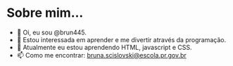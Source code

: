 # Sobre mim...

- 👋 Oi, eu sou @brun445.
- 👀 Estou interessada em aprender e me divertir através da programação.
- 🌱 Atualmente eu estou aprendendo HTML, javascript e CSS.
- 📫 Como me encontrar: bruna.scislovski@escola.pr.gov.br

<!---
brun445/brun445 is a ✨ special ✨ repository because its `README.md` (this file) appears on your GitHub profile.
You can click the Preview link to take a look at your changes.
--->
